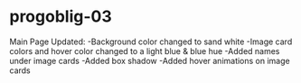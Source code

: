 # progoblig-03

Main Page Updated:
-Background color changed to sand white
-Image card colors and hover color changed to a light blue & blue hue
-Added names under image cards
-Added box shadow
-Added hover animations on image cards
